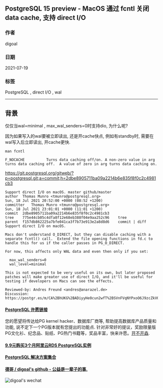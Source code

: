 ## PostgreSQL 15 preview - MacOS 通过 fcntl 关闭data cache, 支持 direct I/O   
              
### 作者              
digoal              
              
### 日期              
2021-07-19             
              
### 标签              
PostgreSQL , direct I/O , wal   
              
----              
              
## 背景     
  
仅仅当wal=minimal , max_wal_senders=0时支持dio, 为什么呢?  
  
因为如果写入的wal要被立即读出, 还是开cache快点, 例如有standby时, 需要在wal写入后立即读出, 开cache更快.   
  
```  
man fcntl  
  
F_NOCACHE          Turns data caching off/on. A non-zero value in arg turns data caching off.  A value of zero in arg turns data caching on.  
```  
  
https://git.postgresql.org/gitweb/?p=postgresql.git;a=commit;h=2dbe8905711ba09a2214b6e835f8f0c2c4981cb3  
  
```  
Support direct I/O on macOS. master github/master  
author	Thomas Munro <tmunro@postgresql.org>	  
Sun, 18 Jul 2021 20:52:00 +0000 (08:52 +1200)  
committer	Thomas Munro <tmunro@postgresql.org>	  
Sun, 18 Jul 2021 23:01:01 +0000 (11:01 +1200)  
commit	2dbe8905711ba09a2214b6e835f8f0c2c4981cb3  
tree	775e44cb05c4dfa8f12e68eb388f04e9aa252c96	tree  
parent	f157db862225a7bfe041ca3f7b73e913e2a8d8d6	commit | diff  
Support direct I/O on macOS.  
  
Macs don't understand O_DIRECT, but they can disable caching with a  
separate fcntl() call.  Extend the file opening functions in fd.c to  
handle this for us if the caller passes in PG_O_DIRECT.  
  
For now, this affects only WAL data and even then only if you set:  
  
  max_wal_senders=0  
  wal_level=minimal  
  
This is not expected to be very useful on its own, but later proposed  
patches will make greater use of direct I/O, and it'll be useful for  
testing if developers on Macs can see the effects.  
  
Reviewed-by: Andres Freund <andres@anarazel.de>  
Discussion: https://postgr.es/m/CA%2BhUKG%2BADiyyHe0cun2wfT%2BSVnFVqNYPxoO6J9zcZkVO7%2BNGig%40mail.gmail.com  
```  
  
  
#### [PostgreSQL 许愿链接](https://github.com/digoal/blog/issues/76 "269ac3d1c492e938c0191101c7238216")
您的愿望将传达给PG kernel hacker、数据库厂商等, 帮助提高数据库产品质量和功能, 说不定下一个PG版本就有您提出的功能点. 针对非常好的提议，奖励限量版PG文化衫、纪念品、贴纸、PG热门书籍等，奖品丰富，快来许愿。[开不开森](https://github.com/digoal/blog/issues/76 "269ac3d1c492e938c0191101c7238216").  
  
  
#### [9.9元购买3个月阿里云RDS PostgreSQL实例](https://www.aliyun.com/database/postgresqlactivity "57258f76c37864c6e6d23383d05714ea")
  
  
#### [PostgreSQL 解决方案集合](https://yq.aliyun.com/topic/118 "40cff096e9ed7122c512b35d8561d9c8")
  
  
#### [德哥 / digoal's github - 公益是一辈子的事.](https://github.com/digoal/blog/blob/master/README.md "22709685feb7cab07d30f30387f0a9ae")
  
  
![digoal's wechat](../pic/digoal_weixin.jpg "f7ad92eeba24523fd47a6e1a0e691b59")
  
